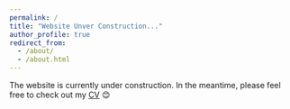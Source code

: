 ```yaml
---
permalink: /
title: "Website Unver Construction..."
author_profile: true
redirect_from: 
  - /about/
  - /about.html
---
```


The website is currently under construction. In the meantime, please feel free to check out my [CV](https://drive.google.com/file/d/1dm4F6cezMhJpBY8TyTtZcA8H7lAoDVxh/view?usp=sharing) 😊
